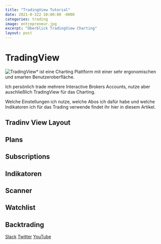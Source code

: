 ```yaml
---
title: "TradingView Tutorial"
date: 2021-0-322 10:00:00 -0000
categories: trading
image: entrepreneur.jpg
excerpt: "Überblick TradingView Charting"
layout: post
---
```



# TradingView

![TradingView](https://www.tradingview.com/gopro/?share_your_love=martin.dilger)*
ist eine Charting Plattform mit einer sehr ergonomischen und smarten Benutzeroberfläche.

Ich persönlich trade mehrere Interactive Brokers Accounts, nutze aber auschließlich TradingView
für das Charting.

Welche Einstellungen ich nutze, welche Abos ich dafür habe und welche Indikatoren ich für das Trading 
verwende findet ihr hier in diesem Artikel.

## Tradinv View Layout

## Plans

## Subscriptions

## Indikatoren


## Scanner

## Watchlist

## Backtrading


[Slack](https://join.slack.com/t/tradies-workspace/shared_invite/zt-o2j62ikw-u~UrfFso2fkMj3Ewgff6eQ)
[Twitter](https://twitter.com/tradies4good)
[YouTube](https://www.youtube.com/channel/UCC8gKMvl_C45G82SuAyb4Yw)
